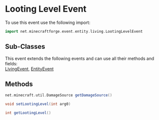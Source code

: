 # Looting Level Event

To use this event use the following import:
```groovy
import net.minecraftforge.event.entity.living.LootingLevelEvent
```

## Sub-Classes
This event extends the following events and can use all their methods and fields: <br>
[LivingEvent](living_event/living_event.md), [EntityEvent](entity_event/entity_event.md)

## Methods
```groovy
net.minecraft.util.DamageSource getDamageSource()
```

```groovy
void setLootingLevel(int arg0)
```

```groovy
int getLootingLevel()
```
